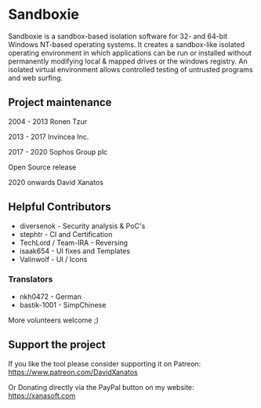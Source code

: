 # Sandboxie

Sandboxie is a sandbox-based isolation software for 32- and 64-bit Windows NT-based operating systems. It creates a sandbox-like isolated operating environment in which applications can be run or installed without permanently modifying local & mapped drives or the windows registry. An isolated virtual environment allows controlled testing of untrusted programs and web surfing.


## Project maintenance
2004 - 2013 Ronen Tzur

2013 - 2017 Invincea Inc.

2017 - 2020 Sophos Group plc

Open Source release

2020 onwards David Xanatos


## Helpful Contributors
- diversenok - Security analysis & PoC's
- stephtr - CI and Certification
- TechLord / Team-IRA - Reversing
- isaak654 - UI fixes and Templates
- Valinwolf - UI / Icons

### Translators
- nkh0472 - German
- bastik-1001 - SimpChinese

More volunteers welcome ;)

## Support the project
If you like the tool please consider supporting it on Patreon: https://www.patreon.com/DavidXanatos

Or Donating directly via the PayPal button on my website: https://xanasoft.com
